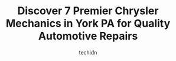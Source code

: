 ---
layout: ampstory
image: https://images.unsplash.com/photo-1580151297944-7c4cedd0c5b2?ixlib=rb-4.0.3&ixid=MnwxMjA3fDB8MHxwaG90by1wYWdlfHx8fGVufDB8fHx8&auto=format&fit=crop&w=640&h=853&q=80
author: techidn
featured: false
description: Looking for reliable and skilled Chrysler Mechanic in York PA, USA? Your search ends here with the 7 best Chrysler Mechanic in town. With their expertise and commitment to delivering excepti
title: Discover 7 Premier Chrysler Mechanics in York PA for Quality Automotive Repairs
cover:
   title: Discover 7 Premier Chrysler Mechanics in York PA for Quality Automotive Repairs
   subtitle: Rickpate
   background: https://images.unsplash.com/photo-1580151297944-7c4cedd0c5b2?ixlib=rb-4.0.3&ixid=MnwxMjA3fDB8MHxwaG90by1wYWdlfHx8fGVufDB8fHx8&auto=format&fit=crop&w=640&h=853&q=80

pages: 
 - layout: thirds
   top: <h1>#1 Carmart Automotive</h1>
   bottom: "<p>I have been going here for years. Alex has been so great to me and my family. Great prices and stands behind his work. If he cant fix it he knows someone or some place t</p>"
   background: https://www.knot35.com/toplist/wp-content/uploads/2023/06/best-chrysler-mechanic-1-in-york-pa-1685837262.jpeg
   backgroundblur: true
 - layout: thirds
   top: <h1>#2 Autocare Service Center</h1>
   bottom: "<p>450 Loucks Rd, York, PA 17404, United States</p>"
   background: https://www.knot35.com/toplist/wp-content/uploads/2023/06/best-chrysler-mechanic-2-in-york-pa-1685837262.jpeg
   cta:
      link: https://www.knot35.com/toplist/discover-7-premier-chrysler-mechanics-in-york-pa-for-quality-automotive-repairs/
      text: Discover 7 Premier Chrysler Mechanics in York PA for Quality Automotive Repairs
 - layout: thirds
   top: <h1>#3 Geos Auto Repair LLC</h1>
   bottom: "<p>245 E Philadelphia St, York, PA 17403, United States</p>"
   background: https://www.knot35.com/toplist/wp-content/uploads/2023/06/best-chrysler-mechanic-3-in-york-pa-1685837263.jpeg
   cta:
      link: https://www.knot35.com/toplist/discover-7-premier-chrysler-mechanics-in-york-pa-for-quality-automotive-repairs/
      text: Discover 7 Premier Chrysler Mechanics in York PA for Quality Automotive Repairs
 - layout: thirds
   top: <h1>#4 Andersons Service Center</h1>
   bottom: "<p>1214 W Market St, York, PA 17404, United States</p>"
   background: https://images.unsplash.com/photo-1604871000636-074fa5117945?ixlib=rb-4.0.3&ixid=MnwxMjA3fDB8MHxwaG90by1wYWdlfHx8fGVufDB8fHx8&auto=format&fit=crop&w=640&h=853&q=80
   cta:
      link: https://www.knot35.com/toplist/discover-7-premier-chrysler-mechanics-in-york-pa-for-quality-automotive-repairs/
      text: Discover 7 Premier Chrysler Mechanics in York PA for Quality Automotive Repairs
 - layout: thirds
   top: <h1>#5 Pilgrims Car Care Center</h1>
   bottom: "<p>367 Rose Ave, York, PA 17401, United States</p>"
   background: https://images.unsplash.com/photo-1618556658017-fd9c732d1360?ixlib=rb-4.0.3&ixid=MnwxMjA3fDB8MHxwaG90by1wYWdlfHx8fGVufDB8fHx8&auto=format&fit=crop&w=640&h=853&q=80
   cta:
      link: https://www.knot35.com/toplist/discover-7-premier-chrysler-mechanics-in-york-pa-for-quality-automotive-repairs/
      text: Discover 7 Premier Chrysler Mechanics in York PA for Quality Automotive Repairs
 - layout: thirds
   top: <h1>#6 Rodneys Auto Repair Shop</h1>
   bottom: "<p>450 N George St, York, PA 17401, United States</p>"
   background: https://images.unsplash.com/photo-1615749413727-825b59a857b5?ixlib=rb-4.0.3&ixid=MnwxMjA3fDB8MHxwaG90by1wYWdlfHx8fGVufDB8fHx8&auto=format&fit=crop&w=640&h=853&q=80
   cta:
      link: https://www.knot35.com/toplist/discover-7-premier-chrysler-mechanics-in-york-pa-for-quality-automotive-repairs/
      text: Discover 7 Premier Chrysler Mechanics in York PA for Quality Automotive Repairs
 - layout: thirds
   top: <h1>#7 Ankers Garage</h1>
   bottom: "<p>1006-1/2 Mt Rose Ave, York, PA 17403, United States</p>"
   background: https://images.unsplash.com/photo-1567095761054-7a02e69e5c43?ixlib=rb-4.0.3&ixid=MnwxMjA3fDB8MHxwaG90by1wYWdlfHx8fGVufDB8fHx8&auto=format&fit=crop&w=640&h=853&q=80
   cta:
      link: https://www.knot35.com/toplist/discover-7-premier-chrysler-mechanics-in-york-pa-for-quality-automotive-repairs/
      text: Discover 7 Premier Chrysler Mechanics in York PA for Quality Automotive Repairs
 - layout: thirds
   middle: Continue reading...
   background: https://images.unsplash.com/photo-1609083590460-7b8cc0ca65f8?ixlib=rb-4.0.3&ixid=MnwxMjA3fDB8MHxwaG90by1wYWdlfHx8fGVufDB8fHx8&auto=format&fit=crop&w=640&h=853&q=80
   cta:
      link: https://www.knot35.com/toplist/discover-7-premier-chrysler-mechanics-in-york-pa-for-quality-automotive-repairs/
      text: Discover 7 Premier Chrysler Mechanics in York PA for Quality Automotive Repairs
      
---